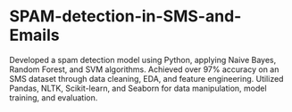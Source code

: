 # SPAM-detection-in-SMS-and-Emails
Developed a spam detection model using Python, applying Naive Bayes, Random Forest, and SVM algorithms. Achieved over 97% accuracy on an SMS dataset through data cleaning, EDA, and feature engineering. Utilized Pandas, NLTK, Scikit-learn, and Seaborn for data manipulation, model training, and evaluation.

